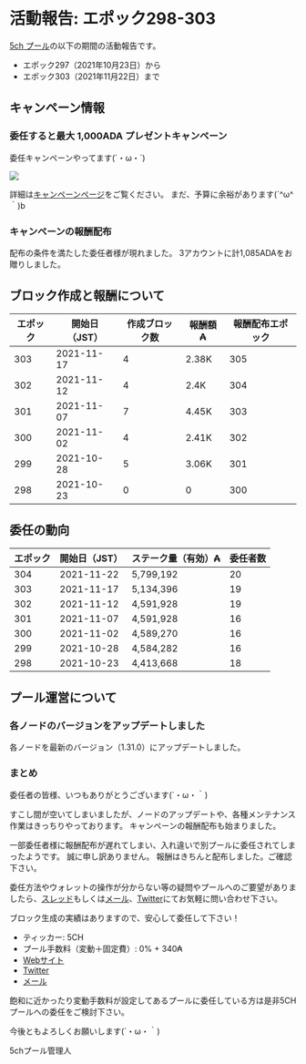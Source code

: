# 活動報告: エポック298-303

[5ch プール](https://www.5chpool.net/)の以下の期間の活動報告です。

 - エポック297（2021年10月23日）から
 - エポック303（2021年11月22日）まで

## キャンペーン情報

### 委任すると最大 1,000ADA プレゼントキャンペーン

委任キャンペーンやってます(`・ω・´)

[![](https://i.imgur.com/kcwiv92.png)](https://www.5chpool.net/2021-01-1000ada)

詳細は[キャンペーンページ](https://www.5chpool.net/2021-01-1000ada)をご覧ください。
まだ、予算に余裕があります(´^ω^｀)b

### キャンペーンの報酬配布

配布の条件を満たした委任者様が現れました。
3アカウントに計1,085ADAをお贈りしました。

## ブロック作成と報酬について

| エポック | 開始日（JST） | 作成ブロック数 | 報酬額 ₳  | 報酬配布エポック |
|----------|---------------|----------------|-----------|------------------|
| 303      | 2021-11-17    | 4              | 2.38K     | 305              |
| 302      | 2021-11-12    | 4              | 2.4K      | 304              |
| 301      | 2021-11-07    | 7              | 4.45K     | 303              |
| 300      | 2021-11-02    | 4              | 2.41K     | 302              |
| 299      | 2021-10-28    | 5              | 3.06K     | 301              |
| 298      | 2021-10-23    | 0              | 0         | 300              |

## 委任の動向

| エポック | 開始日（JST） | ステーク量（有効）₳  | 委任者数 |
|----------|---------------|----------------------|----------|
| 304      | 2021-11-22    | 5,799,192            | 20       |
| 303      | 2021-11-17    | 5,134,396            | 19       |
| 302      | 2021-11-12    | 4,591,928            | 19       |
| 301      | 2021-11-07    | 4,591,928            | 16       |
| 300      | 2021-11-02    | 4,589,270            | 16       |
| 299      | 2021-10-28    | 4,584,282            | 16       |
| 298      | 2021-10-23    | 4,413,668            | 18       |

## プール運営について

### 各ノードのバージョンをアップデートしました

各ノードを最新のバージョン（1.31.0）にアップデートしました。

### まとめ

委任者の皆様、いつもありがとうございます(´・ω・｀)

すこし間が空いてしまいましたが、ノードのアップデートや、各種メンテナンス作業はきっちりやっております。
キャンペーンの報酬配布も始まりました。

一部委任者様に報酬配布が遅れてしまい、入れ違いで別プールに委任されてしまったようです。
誠に申し訳ありません。
報酬はきちんと配布しました。ご確認下さい。

委任方法やウォレットの操作が分からない等の疑問やプールへのご要望がありましたら、[スレッド](https://refind2ch.org/search?q=%E3%82%AB%E3%83%AB%E3%83%80%E3%83%8E)もしくは[メール](mailto:5chstakepool@gmail.com)、[Twitter](https://twitter.com/5chPool)にてお気軽に問い合わせ下さい。

ブロック生成の実績はありますので、安心して委任して下さい！

- ティッカー: 5CH
- プール手数料（変動＋固定費）: 0% + 340₳
- [Webサイト](https://www.5chpool.net/)
- [Twitter](https://twitter.com/5chPool)
- [メール](mailto:5chstakepool@gmail.com)

飽和に近かったり変動手数料が設定してあるプールに委任している方は是非5CHプールへの委任をご検討下さい。

今後ともよろしくお願いします(´・ω・｀)

5chプール管理人

